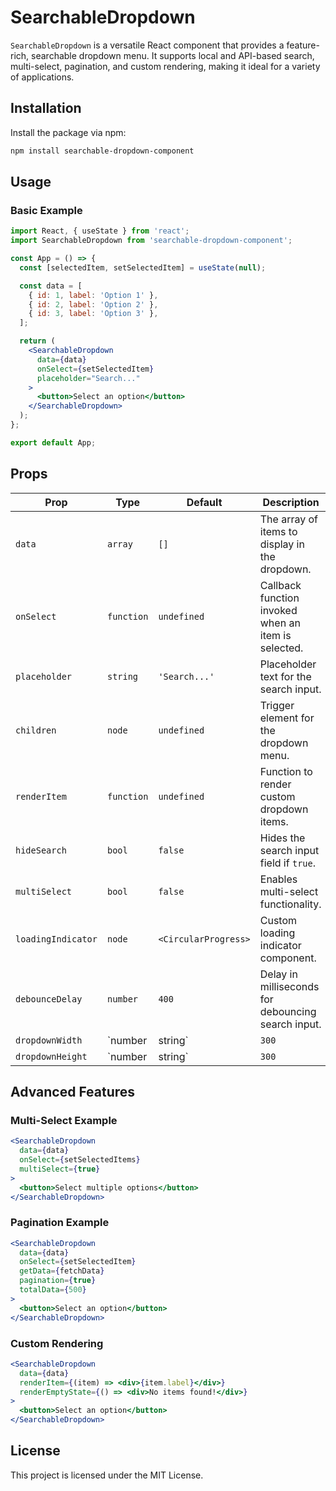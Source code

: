 # SearchableDropdown

`SearchableDropdown` is a versatile React component that provides a feature-rich, searchable dropdown menu. It supports local and API-based search, multi-select, pagination, and custom rendering, making it ideal for a variety of applications.

## Installation

Install the package via npm:

```bash
npm install searchable-dropdown-component
```

## Usage

### Basic Example

```jsx
import React, { useState } from 'react';
import SearchableDropdown from 'searchable-dropdown-component';

const App = () => {
  const [selectedItem, setSelectedItem] = useState(null);

  const data = [
    { id: 1, label: 'Option 1' },
    { id: 2, label: 'Option 2' },
    { id: 3, label: 'Option 3' },
  ];

  return (
    <SearchableDropdown
      data={data}
      onSelect={setSelectedItem}
      placeholder="Search..."
    >
      <button>Select an option</button>
    </SearchableDropdown>
  );
};

export default App;
```

## Props

| Prop               | Type            | Default             | Description                                                                                  |
|--------------------|-----------------|---------------------|----------------------------------------------------------------------------------------------|
| `data`             | `array`        | `[]`                | The array of items to display in the dropdown.                                               |
| `onSelect`         | `function`     | `undefined`         | Callback function invoked when an item is selected.                                          |
| `placeholder`      | `string`       | `'Search...'`       | Placeholder text for the search input.                                                      |
| `children`         | `node`         | `undefined`         | Trigger element for the dropdown menu.                                                      |
| `renderItem`       | `function`     | `undefined`         | Function to render custom dropdown items.                                                   |
| `hideSearch`       | `bool`         | `false`             | Hides the search input field if `true`.                                                     |
| `multiSelect`      | `bool`         | `false`             | Enables multi-select functionality.                                                         |
| `loadingIndicator` | `node`         | `<CircularProgress>`| Custom loading indicator component.                                                         |
| `debounceDelay`    | `number`       | `400`               | Delay in milliseconds for debouncing search input.                                          |
| `dropdownWidth`    | `number|string`| `300`               | Width of the dropdown in pixels or as a string.                                             |
| `dropdownHeight`   | `number|string`| `300`               | Height of the dropdown in pixels or as a string.                                            |

## Advanced Features

### Multi-Select Example

```jsx
<SearchableDropdown
  data={data}
  onSelect={setSelectedItems}
  multiSelect={true}
>
  <button>Select multiple options</button>
</SearchableDropdown>
```

### Pagination Example

```jsx
<SearchableDropdown
  data={data}
  onSelect={setSelectedItem}
  getData={fetchData}
  pagination={true}
  totalData={500}
>
  <button>Select an option</button>
</SearchableDropdown>
```

### Custom Rendering

```jsx
<SearchableDropdown
  data={data}
  renderItem={(item) => <div>{item.label}</div>}
  renderEmptyState={() => <div>No items found!</div>}
>
  <button>Select an option</button>
</SearchableDropdown>
```

## License

This project is licensed under the MIT License.
